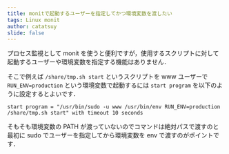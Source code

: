 ```yaml
---
title: monitで起動するユーザーを指定してかつ環境変数を渡したい
tags: Linux monit
author: catatsuy
slide: false
---
```

プロセス監視として monit を使うと便利ですが，使用するスクリプトに対して起動するユーザーや環境変数を指定する機能はありません．

そこで例えば `/share/tmp.sh start` というスクリプトを www ユーザーで `RUN_ENV=production` という環境変数で起動するには `start program` を以下のように設定するとよいです．

    start program = "/usr/bin/sudo -u www /usr/bin/env RUN_ENV=production /share/tmp.sh start" with timeout 10 seconds

そもそも環境変数の PATH が渡っていないのでコマンドは絶対パスで渡すのと最初に sudo でユーザーを指定してから環境変数を env で渡すのがポイントです．

